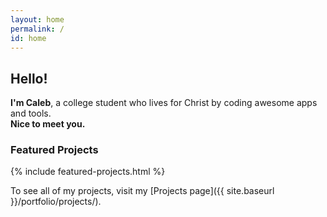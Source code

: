 ```yaml
---
layout: home
permalink: /
id: home
---
```


## Hello!

**I'm Caleb**, a college student who lives for Christ by coding awesome apps and tools.  
**Nice to meet you.**

### Featured Projects

{% include featured-projects.html %}

To see all of my projects, visit my [Projects page]({{ site.baseurl }}/portfolio/projects/).
